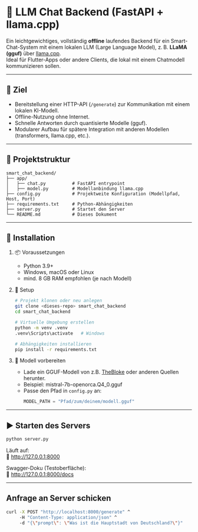 # 🧠 LLM Chat Backend (FastAPI + llama.cpp)

Ein leichtgewichtiges, vollständig **offline** laufendes Backend für ein Smart-Chat-System mit einem lokalen LLM (Large Language Model), z. B. **LLaMA (gguf)** über [llama.cpp](https://github.com/ggerganov/llama.cpp).  
Ideal für Flutter-Apps oder andere Clients, die lokal mit einem Chatmodell kommunizieren sollen.

---

## 🎯 Ziel

- Bereitstellung einer HTTP-API (`/generate`) zur Kommunikation mit einem lokalen KI-Modell.
- Offline-Nutzung ohne Internet.
- Schnelle Antworten durch quantisierte Modelle (gguf).
- Modularer Aufbau für spätere Integration mit anderen Modellen (transformers, llama.cpp, etc.).

---

## 📁 Projektstruktur

```plaintext
smart_chat_backend/
├── app/
│   ├── chat.py          # FastAPI entrypoint
│   ├── model.py         # Modellanbindung llama.cpp
├── config.py            # Projektweite Konfiguration (Modellpfad, Host, Port)
├── requirements.txt     # Python-Abhängigkeiten
├── server.py            # Startet den Server
└── README.md            # Dieses Dokument
```

---

## 🚀 Installation

1. 📦 Voraussetzungen

    - Python 3.9+
    - Windows, macOS oder Linux
    - mind. 8 GB RAM empfohlen (je nach Modell)

2. 🔧 Setup

    ```sh
    # Projekt klonen oder neu anlegen
    git clone <dieses-repo> smart_chat_backend
    cd smart_chat_backend

    # Virtuelle Umgebung erstellen
    python -m venv .venv
    .venv\Scripts\activate   # Windows

    # Abhängigkeiten installieren
    pip install -r requirements.txt
    ```

3. 🧠 Modell vorbereiten

    - Lade ein GGUF-Modell von z.B. [TheBloke](https://huggingface.co/TheBloke) oder anderen Quellen herunter.
    - Beispiel: mistral-7b-openorca.Q4_0.gguf
    - Passe den Pfad in `config.py` an:
      ```python
      MODEL_PATH = "Pfad/zum/deinem/modell.gguf"
      ```

---

## ▶️ Starten des Servers

```sh
python server.py
```

Läuft auf:  
📍 http://127.0.0.1:8000

Swagger-Doku (Testoberfläche):  
📄 http://127.0.0.1:8000/docs

---

## Anfrage an Server schicken

```sh
curl -X POST "http://localhost:8000/generate" ^
     -H "Content-Type: application/json" ^
     -d "{\"prompt\": \"Was ist die Hauptstadt von Deutschland?\"}"
```


